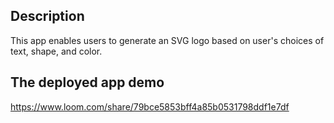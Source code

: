 ## Description

This app enables users to generate an SVG logo based on user's choices of text, shape, and color.

## The deployed app demo

https://www.loom.com/share/79bce5853bff4a85b0531798ddf1e7df